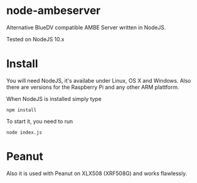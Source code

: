 # node-ambeserver

Alternative BlueDV compatible AMBE Server written in NodeJS.

Tested on NodeJS 10.x

# Install

You will need NodeJS, it's availabe under Linux, OS X and Windows. Also there are versions for the Raspberry Pi and any other ARM plattform.

When NodeJS is installed simply type
```
npm install
```

To start it, you need to run
```
node index.js
```

# Peanut

Also it is used with Peanut on XLX508 (XRF508G) and works flawlessly.
